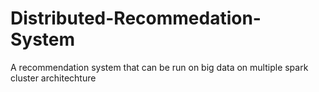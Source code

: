 # Distributed-Recommedation-System
A recommendation system that can be run on big data on multiple spark cluster architechture
